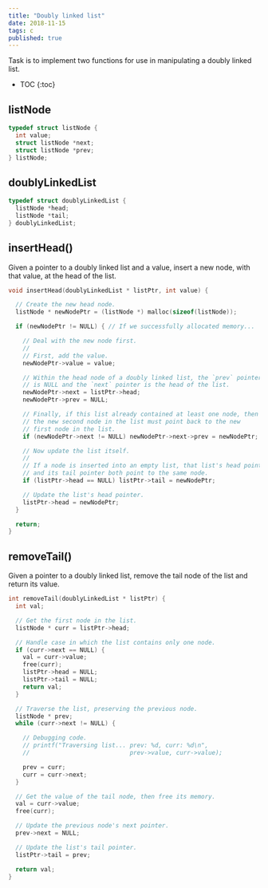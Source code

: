 ```yaml
---
title: "Doubly linked list"
date: 2018-11-15
tags: c
published: true
---
```


Task is to implement two functions for use in manipulating
a doubly linked list.

* TOC
{:toc}


listNode
--------

```c
typedef struct listNode {
  int value;
  struct listNode *next;
  struct listNode *prev;
} listNode;
```


doublyLinkedList
----------------

```c
typedef struct doublyLinkedList {
  listNode *head;
  listNode *tail;
} doublyLinkedList;
```


insertHead()
------------
Given a pointer to a doubly linked list and a value, insert
a new node, with that value, at the head of the list.

```c
void insertHead(doublyLinkedList * listPtr, int value) {

  // Create the new head node.
  listNode * newNodePtr = (listNode *) malloc(sizeof(listNode));

  if (newNodePtr != NULL) { // If we successfully allocated memory...

    // Deal with the new node first.
    //
    // First, add the value.
    newNodePtr->value = value;

    // Within the head node of a doubly linked list, the `prev` pointer
    // is NULL and the `next` pointer is the head of the list.
    newNodePtr->next = listPtr->head;
    newNodePtr->prev = NULL;

    // Finally, if this list already contained at least one node, then
    // the new second node in the list must point back to the new 
    // first node in the list.
    if (newNodePtr->next != NULL) newNodePtr->next->prev = newNodePtr;

    // Now update the list itself.
    //
    // If a node is inserted into an empty list, that list's head pointer
    // and its tail pointer both point to the same node.
    if (listPtr->head == NULL) listPtr->tail = newNodePtr;

    // Update the list's head pointer.
    listPtr->head = newNodePtr;
  }

  return;
}
```


removeTail()
------------
Given a pointer to a doubly linked list, remove the tail node
of the list and return its value.

```c
int removeTail(doublyLinkedList * listPtr) {
  int val;

  // Get the first node in the list.
  listNode * curr = listPtr->head;

  // Handle case in which the list contains only one node.
  if (curr->next == NULL) {
    val = curr->value;
    free(curr);
    listPtr->head = NULL;
    listPtr->tail = NULL;
    return val;
  }

  // Traverse the list, preserving the previous node.
  listNode * prev;
  while (curr->next != NULL) {

    // Debugging code.
    // printf("Traversing list... prev: %d, curr: %d\n", 
    //                            prev->value, curr->value);

    prev = curr;
    curr = curr->next;
  }

  // Get the value of the tail node, then free its memory.
  val = curr->value;
  free(curr);

  // Update the previous node's next pointer.
  prev->next = NULL;

  // Update the list's tail pointer.
  listPtr->tail = prev;

  return val;
} 
```
